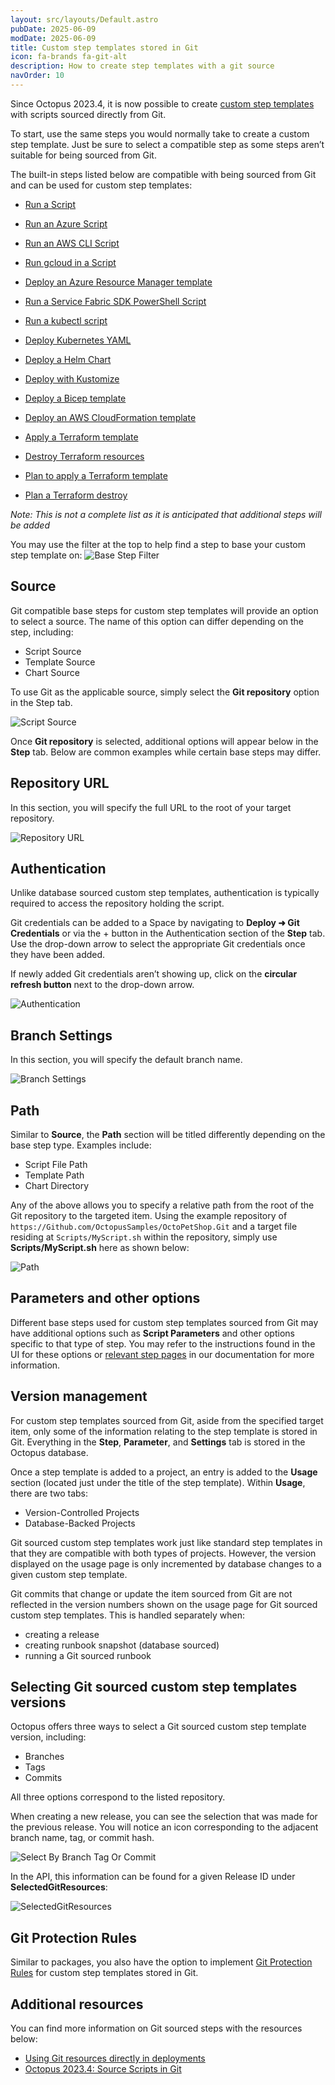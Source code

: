 ```yaml
---
layout: src/layouts/Default.astro
pubDate: 2025-06-09
modDate: 2025-06-09
title: Custom step templates stored in Git
icon: fa-brands fa-git-alt
description: How to create step templates with a git source
navOrder: 10
---
```


Since Octopus 2023.4, it is now possible to create [custom step templates](/docs/projects/custom-step-templates) with scripts sourced directly from Git.

To start, use the same steps you would normally take to create a custom step template. Just be sure to select a compatible step as some steps aren’t suitable for being sourced from Git.

<a name="git-compatible-base-steps"></a>
The built-in steps listed below are compatible with being sourced from Git and can be used for custom step templates:

- [Run a Script](/docs/deployments/custom-scripts/run-a-script-step)
- [Run an Azure Script](/docs/deployments/azure/running-azure-powershell#running-scripts-in-octopus-cloud)
- [Run an AWS CLI Script](/docs/deployments/custom-scripts/aws-cli-scripts)
- [Run gcloud in a Script](/docs/deployments/google-cloud/run-gcloud-script)
- [Deploy an Azure Resource Manager template](/docs/runbooks/runbook-examples/azure/resource-groups)
- [Run a Service Fabric SDK PowerShell Script](/docs/deployments/custom-scripts/service-fabric-powershell-scripts)
- [Run a kubectl script](https://octopus.com/blog/custom-kubectl-scripting-in-octopus)
- [Deploy Kubernetes YAML](/docs/kubernetes/steps/yaml)
- [Deploy a Helm Chart](/docs/kubernetes/steps/helm)
- [Deploy with Kustomize](/docs/kubernetes/steps/kustomize)
- [Deploy a Bicep template](https://octopus.com/blog/using-the-deploy-a-bicep-template-step)
- [Deploy an AWS CloudFormation template](/docs/deployments/aws/cloudformation)

- [Apply a Terraform template](/docs/deployments/terraform/apply-terraform-changes)
- [Destroy Terraform resources](/docs/deployments/terraform/apply-terraform-changes)
- [Plan to apply a Terraform template](/docs/deployments/terraform/plan-terraform)
- [Plan a Terraform destroy](/docs/deployments/terraform/plan-terraform)

*Note: This is not a complete list as it is anticipated that additional steps will be added*

You may use the filter at the top to help find a step to base your custom step template on:
![Base Step Filter](https://github.com/user-attachments/assets/bdae8828-02ab-41c2-b0a1-3604640c955b)

## Source

Git compatible base steps for custom step templates will provide an option to select a source. The name of this option can differ depending on the step, including:

- Script Source
- Template Source
- Chart Source

To use Git as the applicable source, simply select the **Git repository** option in the Step tab.

![Script Source](https://github.com/user-attachments/assets/8a1d4c44-6865-4a3a-832c-206fb9a9f4b6)

Once **Git repository** is selected, additional options will appear below in the **Step** tab. Below are common examples while certain base steps may differ.

## Repository URL

In this section, you will specify the full URL to the root of your target repository.

![Repository URL](https://github.com/user-attachments/assets/5b4e9bb6-04a1-44d6-9ade-c8d306625c35)

## Authentication

Unlike database sourced custom step templates, authentication is typically required to access the repository holding the script.

Git credentials can be added to a Space by navigating to **Deploy ➜ Git Credentials** or via the + button in the Authentication section of the **Step** tab. Use the drop-down arrow to select the appropriate Git credentials once they have been added. 

If newly added Git credentials aren’t showing up, click on the **circular refresh button** next to the drop-down arrow.

![Authentication](https://github.com/user-attachments/assets/176e86ee-5155-4b3f-bb2a-cf866ee7bf04)

## Branch Settings

In this section, you will specify the default branch name.

![Branch Settings](https://github.com/user-attachments/assets/46298d3c-f28c-45c3-be42-41effac326e0)

## Path

Similar to **Source**, the **Path** section will be titled differently depending on the base step type. Examples include:

- Script File Path
- Template Path
- Chart Directory

Any of the above allows you to specify a relative path from the root of the Git repository to the targeted item. Using the example repository of `https://Github.com/OctopusSamples/OctoPetShop.Git` and a target file residing at `Scripts/MyScript.sh` within the repository, simply use **Scripts/MyScript.sh** here as shown below:

![Path](https://github.com/user-attachments/assets/15666ac4-542c-432f-93ca-5057ed3e4f68)

## Parameters and other options

Different base steps used for custom step templates sourced from Git may have additional options such as **Script Parameters** and other options specific to that type of step. You may refer to the instructions found in the UI for these options or [relevant step pages](#git-compatible-base-steps) in our documentation for more information.

## Version management

For custom step templates sourced from Git, aside from the specified target item, only some of the information relating to the step template is stored in Git. Everything in the **Step**, **Parameter**, and **Settings** tab is stored in the Octopus database.

Once a step template is added to a project, an entry is added to the **Usage** section (located just under the title of the step template). Within **Usage**, there are two tabs:

- Version-Controlled Projects
- Database-Backed Projects

Git sourced custom step templates work just like standard step templates in that they are compatible with both types of projects. However, the version displayed on the usage page is only incremented by database changes to a given custom step template.

Git commits that change or update the item sourced from Git are not reflected in the version numbers shown on the usage page for Git sourced custom step templates. This is handled separately when:

- creating a release
- creating runbook snapshot (database sourced)
- running a Git sourced runbook

## Selecting Git sourced custom step templates versions

Octopus offers three ways to select a Git sourced custom step template version, including:

- Branches
- Tags
- Commits

All three options correspond to the listed repository.

When creating a new release, you can see the selection that was made for the previous release. You will notice an icon corresponding to the adjacent branch name, tag, or commit hash.

![Select By Branch Tag Or Commit](https://github.com/user-attachments/assets/dab6f6eb-943e-4cf7-878f-e908921d6bb2)

In the API, this information can be found for a given Release ID under **SelectedGitResources**:

![SelectedGitResources](https://github.com/user-attachments/assets/7840cbb9-7fd0-4590-bb77-d81852b3ccc1)

## Git Protection Rules

Similar to packages, you also have the option to implement [Git Protection Rules](/docs/releases/channels#git-protection-rules) for custom step templates stored in Git.

## Additional resources

You can find more information on Git sourced steps with the resources below:

- [Using Git resources directly in deployments](https://octopus.com/blog/git-resources-in-deployments)
- [Octopus 2023.4: Source Scripts in Git](https://www.youtube.com/watch?v=waUktRhFY-g)


